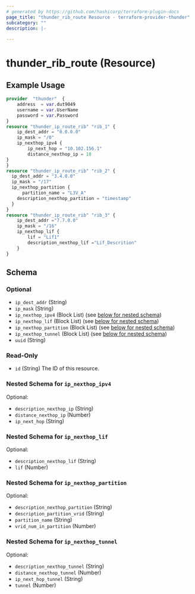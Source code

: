```yaml
---
# generated by https://github.com/hashicorp/terraform-plugin-docs
page_title: "thunder_rib_route Resource - terraform-provider-thunder"
subcategory: ""
description: |-
  
---
```


# thunder_rib_route (Resource)



## Example Usage

```terraform
provider  "thunder"  {
    address  = var.dut9049
    username = var.UserName
    password = var.Password
}
resource "thunder_ip_route_rib" "rib_1" {
    ip_dest_addr = "0.0.0.0"
    ip_mask = "/0"
    ip_nexthop_ipv4 {
        ip_next_hop = "10.102.156.1"
        distance_nexthop_ip = 18
}
}
resource "thunder_ip_route_rib" "rib_2" {
  ip_dest_addr = "3.4.0.0"
  ip_mask = "/17"
  ip_nexthop_partition {
      partition_name = "L3V_A"
    description_nexthop_partition = "timestamp"
  }
}
resource "thunder_ip_route_rib" "rib_3" {
    ip_dest_addr ="7.7.0.0"
    ip_mask = "/16"
    ip_nexthop_lif {
        lif = "Lif1"
        description_nexthop_lif ="Lif_Descrition"
    }
}
```

<!-- schema generated by tfplugindocs -->
## Schema

### Optional

- `ip_dest_addr` (String)
- `ip_mask` (String)
- `ip_nexthop_ipv4` (Block List) (see [below for nested schema](#nestedblock--ip_nexthop_ipv4))
- `ip_nexthop_lif` (Block List) (see [below for nested schema](#nestedblock--ip_nexthop_lif))
- `ip_nexthop_partition` (Block List) (see [below for nested schema](#nestedblock--ip_nexthop_partition))
- `ip_nexthop_tunnel` (Block List) (see [below for nested schema](#nestedblock--ip_nexthop_tunnel))
- `uuid` (String)

### Read-Only

- `id` (String) The ID of this resource.

<a id="nestedblock--ip_nexthop_ipv4"></a>
### Nested Schema for `ip_nexthop_ipv4`

Optional:

- `description_nexthop_ip` (String)
- `distance_nexthop_ip` (Number)
- `ip_next_hop` (String)


<a id="nestedblock--ip_nexthop_lif"></a>
### Nested Schema for `ip_nexthop_lif`

Optional:

- `description_nexthop_lif` (String)
- `lif` (Number)


<a id="nestedblock--ip_nexthop_partition"></a>
### Nested Schema for `ip_nexthop_partition`

Optional:

- `description_nexthop_partition` (String)
- `description_partition_vrid` (String)
- `partition_name` (String)
- `vrid_num_in_partition` (Number)


<a id="nestedblock--ip_nexthop_tunnel"></a>
### Nested Schema for `ip_nexthop_tunnel`

Optional:

- `description_nexthop_tunnel` (String)
- `distance_nexthop_tunnel` (Number)
- `ip_next_hop_tunnel` (String)
- `tunnel` (Number)


